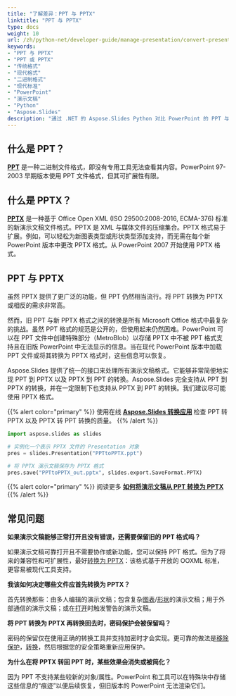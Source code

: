 ```yaml
---
title: "了解差异：PPT 与 PPTX"
linktitle: "PPT 与 PPTX"
type: docs
weight: 10
url: /zh/python-net/developer-guide/manage-presentation/convert-presentation/convert-powerpoint/ppt-vs-pptx/
keywords:
- "PPT 与 PPTX"
- "PPT 或 PPTX"
- "传统格式"
- "现代格式"
- "二进制格式"
- "现代标准"
- "PowerPoint"
- "演示文稿"
- "Python"
- "Aspose.Slides"
description: "通过 .NET 的 Aspose.Slides Python 对比 PowerPoint 的 PPT 与 PPTX，探讨格式差异、优势、兼容性以及转换技巧。"
---
```


## **什么是 PPT？**
[**PPT**](https://docs.fileformat.com/presentation/ppt/) 是一种二进制文件格式，即没有专用工具无法查看其内容。PowerPoint 97-2003 早期版本使用 PPT 文件格式，但其可扩展性有限。

## **什么是 PPTX？**
[**PPTX**](https://docs.fileformat.com/presentation/pptx/) 是一种基于 Office Open XML (ISO 29500:2008-2016, ECMA-376) 标准的新演示文稿文件格式。PPTX 是 XML 与媒体文件的压缩集合。PPTX 格式易于扩展。例如，可以轻松为新图表类型或形状类型添加支持，而无需在每个新 PowerPoint 版本中更改 PPTX 格式。从 PowerPoint 2007 开始使用 PPTX 格式。

## **PPT 与 PPTX**
虽然 PPTX 提供了更广泛的功能，但 PPT 仍然相当流行。将 PPT 转换为 PPTX 或相反的需求非常高。

然而，旧 PPT 与新 PPTX 格式之间的转换是所有 Microsoft Office 格式中最复杂的挑战。虽然 PPT 格式的规范是公开的，但使用起来仍然困难。PowerPoint 可以在 PPT 文件中创建特殊部分（MetroBlob）以存储 PPTX 中不被 PPT 格式支持且在旧版 PowerPoint 中无法显示的信息。当在现代 PowerPoint 版本中加载 PPT 文件或将其转换为 PPTX 格式时，这些信息可以恢复。

Aspose.Slides 提供了统一的接口来处理所有演示文稿格式。它能够非常简便地实现 PPT 到 PPTX 以及 PPTX 到 PPT 的转换。Aspose.Slides 完全支持从 PPT 到 PPTX 的转换，并在一定限制下也支持从 PPTX 到 PPT 的转换。我们建议尽可能使用 PPTX 格式。

{{% alert color="primary" %}} 
使用在线 [**Aspose.Slides 转换应用**](https://products.aspose.app/slides/conversion/) 检查 PPT 转 PPTX 以及 PPTX 转 PPT 转换的质量。
{{% /alert %}} 

```py
import aspose.slides as slides

# 实例化一个表示 PPTX 文件的 Presentation 对象
pres = slides.Presentation("PPTtoPPTX.ppt")

# 将 PPTX 演示文稿保存为 PPTX 格式
pres.save("PPTtoPPTX_out.pptx", slides.export.SaveFormat.PPTX)
```

{{% alert color="primary" %}} 
阅读更多 [**如何将演示文稿从 PPT 转换为 PPTX**](/slides/zh/python-net/convert-ppt-to-pptx/)
{{% /alert %}} 

## **常见问题**

**如果演示文稿能够正常打开且没有错误，还需要保留旧的 PPT 格式吗？**

如果演示文稿可靠打开且不需要协作或新功能，您可以保持 PPT 格式。但为了将来的兼容性和可扩展性，最好[转换为 PPTX](/slides/zh/python-net/convert-ppt-to-pptx/)：该格式基于开放的 OOXML 标准，更容易被现代工具支持。

**我该如何决定哪些文件应首先转换为 PPTX？**

首先转换那些：由多人编辑的演示文稿；包含复杂[图表](/slides/zh/python-net/create-chart/)/[形状](/slides/zh/python-net/shape-manipulations/)的演示文稿；用于外部通信的演示文稿；或在[打开](/slides/zh/python-net/open-presentation/)时触发警告的演示文稿。

**将 PPT 转换为 PPTX 再转换回去时，密码保护会被保留吗？**

密码的保留仅在使用正确的转换工具并支持加密时才会实现。更可靠的做法是[移除保护](/slides/zh/python-net/password-protected-presentation/)，[转换](/slides/zh/python-net/convert-ppt-to-pptx/)，然后根据您的安全策略重新应用保护。

**为什么在将 PPTX 转回 PPT 时，某些效果会消失或被简化？**

因为 PPT 不支持某些较新的对象/属性。PowerPoint 和工具可以在特殊块中存储这些信息的“痕迹”以便后续恢复，但旧版本的 PowerPoint 无法渲染它们。
